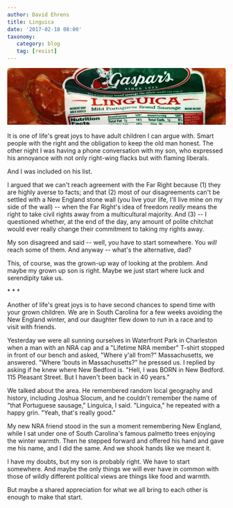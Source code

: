 ```yaml
---
author: David Ehrens
title: Linguica
date: '2017-02-18 08:00'
taxonomy:
   category: blog
   tag: [resist]
---
```


![](linguica.jpg)

It is one of life's great joys to have adult children I can argue with. Smart people with the right and the obligation to keep the old man honest. The other night I was having a phone conversation with my son, who expressed his annoyance with not only right-wing flacks but with flaming liberals.

And I was included on his list.

I argued that we can't reach agreement with the Far Right because (1) they are highly averse to facts; and that (2) most of our disagreements can't be settled with a New England stone wall (you live your life, I'll live mine on my side of the wall) -- when the Far Right's idea of freedom *really* means the right to take civil rights away from a multicultural majority. And (3) -- I questioned whether, at the end of the day, any amount of polite chitchat would ever really change their commitment to taking my rights away.

My son disagreed and said -- well, you have to start somewhere. You *will* reach some of them. And anyway -- what's the alternative, dad?

This, of course, was the grown-up way of looking at the problem. And maybe my grown up son is right. Maybe we just start where luck and serendipity take us.

\* \* \*

Another of life's great joys is to have second chances to spend time with your grown children. We are in South Carolina for a few weeks avoiding the New England winter, and our daughter flew down to run in a race and to visit with friends.

Yesterday we were all sunning ourselves in Waterfront Park in Charleston when a man with an NRA cap and a "Lifetime NRA member" T-shirt stopped in front of our bench and asked, "Where y'all from?" Massachusetts, we answered. "Where 'bouts in Massachusetts?" he pressed us. I replied by asking if he knew where New Bedford is. "Hell, I was BORN in New Bedford. 115 Pleasant Street. But I haven't been back in 40 years."

We talked about the area. He remembered random local geography and history, including Joshua Slocum, and he couldn't remember the name of "that Portuguese sausage,"  Linguica, I said. "Linguica," he repeated with a happy grin. "Yeah, that's really good."

My new NRA friend stood in the sun a moment remembering New England, while I sat under one of South Carolina's famous palmetto trees enjoying the winter warmth. Then he stepped forward and offered his hand and gave me his name, and I did the same. And we shook hands like we meant it.

I have my doubts, but my son is probably right. We have to start somewhere. And maybe the only things we will ever have in common with those of wildly different political views are things like food and warmth.

But maybe a shared appreciation for what we all bring to each other is enough to make that start.

